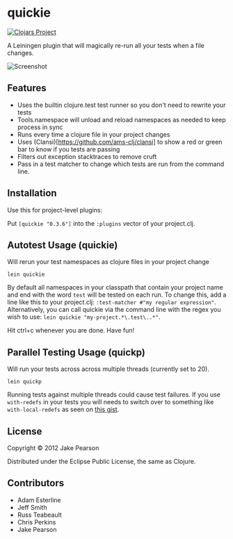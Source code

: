 # quickie

[![Clojars Project](http://clojars.org/quickie/latest-version.svg)](http://clojars.org/quickie)

A Leiningen plugin that will magically re-run all your tests when a file changes.

![Screenshot](doc/screen.png)

## Features

* Uses the builtin clojure.test test runner so you don't need to rewrite your tests
* Tools.namespace will unload and reload namespaces as needed to keep process in sync
* Runs every time a clojure file in your project changes
* Uses (Clansi)[https://github.com/ams-clj/clansi] to show a red or green bar to know if you tests are passing
* Filters out exception stacktraces to remove cruft
* Pass in a test matcher to change which tests are run from the command line.

## Installation

Use this for project-level plugins:

Put `[quickie "0.3.6"]` into the `:plugins` vector of your project.clj.

## Autotest Usage (quickie)

Will rerun your test namespaces as clojure files in your project change

```
lein quickie
```

By default all namespaces in your classpath that contain your project name and end with the word `test` will be tested on each run.  To change this, add a line like this to your project.clj: `:test-matcher #"my regular expression"`.  Alternatively, you can call quickie via the command line with the regex you wish to use: `lein quickie "my-project.*\.test\..*"`.

Hit ctrl+c whenever you are done.  Have fun!

## Parallel Testing Usage (quickp)

Will run your tests across across multiple threads (currently set to 20).

```
lein quickp
```

Running tests against multiple threads could cause test failures. If you use `with-redefs` in your tests you will needs to switch over to something like `with-local-redefs` as seen on [this gist](https://gist.github.com/gfredericks/7143494). 

## License

Copyright © 2012 Jake Pearson

Distributed under the Eclipse Public License, the same as Clojure.

## Contributors
* Adam Esterline
* Jeff Smith
* Russ Teabeault
* Chris Perkins
* Jake Pearson
